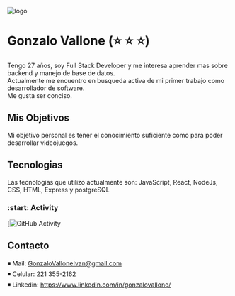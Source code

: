 ![logo](https://p4.wallpaperbetter.com/wallpaper/478/36/1021/video-game-sekiro-shadows-die-twice-samurai-hd-wallpaper-preview.jpg)
# Gonzalo Vallone (:star: :star: :star:)
Tengo 27 años, soy Full Stack Developer y me interesa aprender mas sobre backend y manejo de base de datos.\
Actualmente me encuentro en busqueda activa de mi primer trabajo como desarrollador de software.\
Me gusta ser conciso.

## Mis Objetivos

Mi objetivo personal es tener el conocimiento suficiente como para poder desarrollar videojuegos.

## Tecnologias

Las tecnologias que utilizo actualmente son:
JavaScript, React, NodeJs, CSS, HTML, Express y postgreSQL

### :start: Activity
[![GitHub Activity](https://github-readme-streak-stats.herokuapp.com/?user=GonzaloIvanVallone)

## Contacto
◾ Mail: GonzaloValloneIvan@gmail.com\
◾ Celular: 221 355-2162\
◾ Linkedin: https://www.linkedin.com/in/gonzalovallone/
